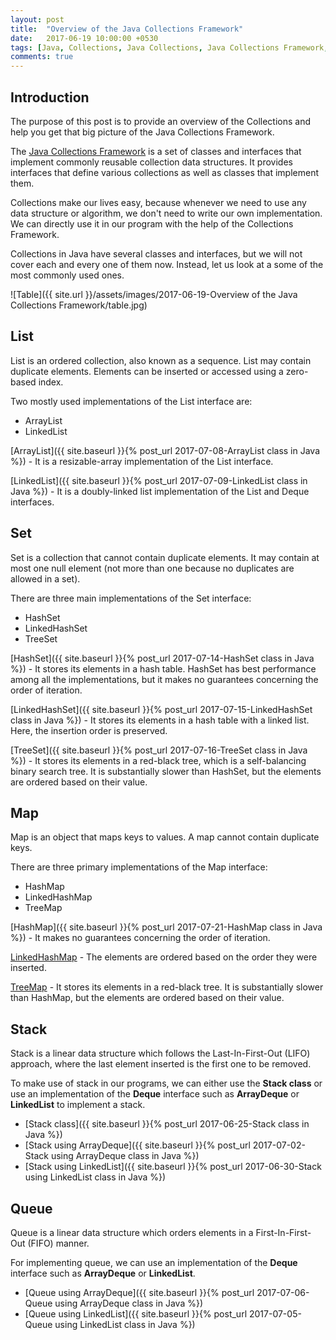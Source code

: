 ```yaml
---
layout: post
title:  "Overview of the Java Collections Framework"
date:   2017-06-19 10:00:00 +0530
tags: [Java, Collections, Java Collections, Java Collections Framework, Overview]
comments: true
---
```


## Introduction

The purpose of this post is to provide an overview of the Collections and help you get that big picture of the Java Collections Framework.

The [Java Collections Framework] is a set of classes and interfaces that implement commonly reusable collection data structures. It provides interfaces that define various collections as well as classes that implement them.

Collections make our lives easy, because whenever we need to use any data structure or algorithm, we don't need to write our own implementation. We can directly use it in our program with the help of the Collections Framework.

Collections in Java have several classes and interfaces, but we will not cover each and every one of them now. Instead, let us look at a some of the most commonly used ones.

![Table]({{ site.url }}/assets/images/2017-06-19-Overview of the Java Collections Framework/table.jpg)

## List
List is an ordered collection, also known as a sequence. List may contain duplicate elements. Elements can be inserted or accessed using a zero-based index. 

Two mostly used implementations of the List interface are:

* ArrayList
* LinkedList

[ArrayList]({{ site.baseurl }}{% post_url 2017-07-08-ArrayList class in Java %}) - It is a resizable-array implementation of the List interface. 

[LinkedList]({{ site.baseurl }}{% post_url 2017-07-09-LinkedList class in Java %}) - It is a doubly-linked list implementation of the List and Deque interfaces.

## Set
Set is a collection that cannot contain duplicate elements. It may contain at most one null element (not more than one because no duplicates are allowed in a set). 

There are three main implementations of the Set interface:

* HashSet
* LinkedHashSet
* TreeSet

[HashSet]({{ site.baseurl }}{% post_url 2017-07-14-HashSet class in Java %}) - It stores its elements in a hash table. HashSet has best performance among all the implementations, but it makes no guarantees concerning the order of iteration.

[LinkedHashSet]({{ site.baseurl }}{% post_url 2017-07-15-LinkedHashSet class in Java %}) - It stores its elements in a hash table with a linked list. Here, the insertion order is preserved.

[TreeSet]({{ site.baseurl }}{% post_url 2017-07-16-TreeSet class in Java %}) - It stores its elements in a red-black tree, which is a self-balancing binary search tree. It is substantially slower than HashSet, but the elements are ordered based on their value.

## Map
Map is an object that maps keys to values. A map cannot contain duplicate keys. 

There are three primary implementations of the Map interface:

* HashMap
* LinkedHashMap
* TreeMap

[HashMap]({{ site.baseurl }}{% post_url 2017-07-21-HashMap class in Java %}) - It makes no guarantees concerning the order of iteration.

[LinkedHashMap]() - The elements are ordered based on the order they were inserted.

[TreeMap]() - It stores its elements in a red-black tree. It is substantially slower than HashMap, but the elements are ordered based on their value.

## Stack
Stack is a linear data structure which follows the Last-In-First-Out (LIFO) approach, where the last element inserted is the first one to be removed.

To make use of stack in our programs, we can either use the **Stack class** or use an implementation of the **Deque** interface such as **ArrayDeque** or **LinkedList** to implement a stack. 

* [Stack class]({{ site.baseurl }}{% post_url 2017-06-25-Stack class in Java %})
* [Stack using ArrayDeque]({{ site.baseurl }}{% post_url 2017-07-02-Stack using ArrayDeque class in Java %})
* [Stack using LinkedList]({{ site.baseurl }}{% post_url 2017-06-30-Stack using LinkedList class in Java %})

## Queue 
Queue is a linear data structure which orders elements in a First-In-First-Out (FIFO) manner.

For implementing queue, we can use an implementation of the **Deque** interface such as **ArrayDeque** or **LinkedList**.

* [Queue using ArrayDeque]({{ site.baseurl }}{% post_url 2017-07-06-Queue using ArrayDeque class in Java %})
* [Queue using LinkedList]({{ site.baseurl }}{% post_url 2017-07-05-Queue using LinkedList class in Java %})

[Java Collections Framework]: https://docs.oracle.com/javase/tutorial/collections/intro/index.html

